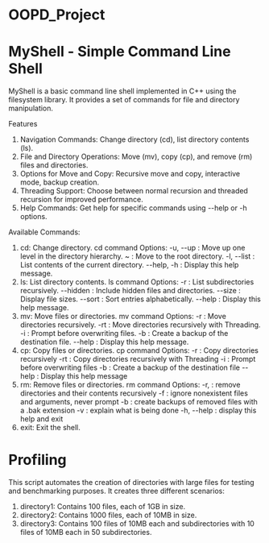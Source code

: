 # OOPD_Project

# MyShell - Simple Command Line Shell
MyShell is a basic command line shell implemented in C++ using the filesystem library. It provides a set of commands for file and directory manipulation.

Features
1. Navigation Commands: Change directory (cd), list directory contents (ls).
2. File and Directory Operations: Move (mv), copy (cp), and remove (rm) files and directories.
3. Options for Move and Copy: Recursive move and copy, interactive mode, backup creation.
4. Threading Support: Choose between normal recursion and threaded recursion for improved performance.
5. Help Commands: Get help for specific commands using --help or -h options.

Available Commands:

1. cd: Change directory.
          cd command Options:
          -u, --up       : Move up one level in the directory hierarchy.
          ~              : Move to the root directory.
          -l, --list     : List contents of the current directory.
          --help, -h     : Display this help message.
3. ls: List directory contents.
       ls command Options:
      -r             : List subdirectories recursively.
      --hidden       : Include hidden files and directories.
      --size         : Display file sizes.
      --sort         : Sort entries alphabetically.
      --help         : Display this help message.
4. mv: Move files or directories.
       mv command Options:
      -r             : Move directories recursively.
      -rt            : Move directories recursively with Threading.
      -i             : Prompt before overwriting files.
      -b             : Create a backup of the destination file.
      --help         : Display this help message.
5. cp: Copy files or directories.
       cp command Options:
      -r             : Copy directories recursively
      -rt            : Copy directories recursively with Threading
      -i             : Prompt before overwriting files
      -b             : Create a backup of the destination file
      --help         : Display this help message
6. rm: Remove files or directories.
       rm command Options:
      -r,            : remove directories and their contents recursively
      -f             : ignore nonexistent files and arguments, never prompt
      -b             : create backups of removed files with a .bak extension
      -v             : explain what is being done
      -h, --help     : display this help and exit
7. exit: Exit the shell.

# Profiling

This script automates the creation of directories with large files for testing and benchmarking purposes. It creates three different scenarios:

1. directory1: Contains 100 files, each of 1GB in size.
2. directory2: Contains 1000 files, each of 10MB in size.
3. directory3: Contains 100 files of 10MB each and subdirectories with 10 files of 10MB each in 50 subdirectories.
